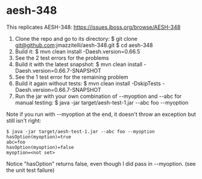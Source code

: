 # aesh-348

This replicates AESH-348: https://issues.jboss.org/browse/AESH-348

1. Clone the repo and go to its directory:
   $ git clone git@github.com:jmazzitelli/aesh-348.git
   $ cd aesh-348
2. Build it:
   $ mvn clean install -Daesh.version=0.66.5
3. See the 2 test errors for the problems
4. Build it with the latest snapshot:
   $ mvn clean install -Daesh.version=0.66.7-SNAPSHOT
5. See the 1 test error for the remaining problem
6. Build it again without tests:
   $ mvn clean install -DskipTests -Daesh.version=0.66.7-SNAPSHOT
7. Run the jar with your own combination of --myoption and --abc for manual testing:
   $ java -jar target/aesh-test-1.jar --abc foo --myoption

Note if you run with --myoption at the end, it doesn't throw an exception but still isn't right:

````
$ java -jar target/aesh-test-1.jar --abc foo --myoption
hasOption(myoption)=true
abc=foo
hasOption(myoption)=false
myoption=<not set>
````

Notice "hasOption" returns false, even though I did pass in --myoption. (see the unit test failure)
